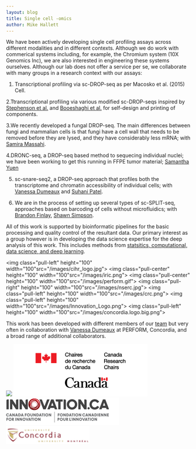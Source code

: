```yaml
---
layout: blog
title: Single cell -omics
author: Mike Hallett
---
```


We have been actively developing single cell profiling assays 
across  different modalities and in different contexts.
Although we do work with commerical systems including, for example, the Chromium system (10X Genomics Inc), 
we are also interested in engineering these systems ourselves.
Although our lab does not offer a service per se, 
we  collaborate with many  groups in a research context with
our assays:

1. Transcriptional profiling via sc-DROP-seq as per Macosko et al. (2015) Cell.

2.Ttranscriptional profiling via various modified sc-DROP-seqs inspired by [Stephenson et al.](https://www.nature.com/articles/s41467-017-02659-x) and [Booeshaghi et al.](https://www.biorxiv.org/content/10.1101/521096v1) for self-design and printing of components.

3.We recently developed a fungal DROP-seq. The main differences between fungi and mammalian cells is that fungi have a cell wall that needs to be removed before they are lysed, and they have considerably less mRNA; with [Samira Massahi](https://www.mikehallett.science/team/samira-massahi/).

4.DRONC-seq, a DROP-seq based method to sequecing individual nuclei; we have been working to get this running in FFPE tumor material;
[Samantha Yuen](https://www.mikehallett.science/team/sam-yuen/)


5. sc-snare-seq2, a DROP-seq approach that profiles both the transcriptome and chromatin accessibility of individual cells;
with [Vanessa Dumeaux](https://lab-dumeaux.science/) and [Suhani Patel](https://www.mikehallett.science/team/suhani-patel/).

6. We are in the process of setting up several types of sc-SPLIT-seq, approaches based on barcoding of cells without microfluidics;
with [Brandon Finlay](http://www.findlaylab.ca/), [Shawn Simpson](https://www.mikehallett.science/team/shawn-simpson/).

All of this work is supported by  bioinformatic pipelines for the basic processing and quality control of the resultant data. Our primary interest as a group however is in developing the data science expertise for the deep analysis of this work. 
This includes methods from [statsitics, computational, data science, and deep learning](https://www.mikehallett.science/research/deep-learning/).


<img class="pull-left" height="100" width="100"src="/images/cihr_logo.jpg">
<img class="pull-center" height="100" width="100"src="/images/iric.png">
<img class="pull-center" height="100" width="100"src="/images/perform.gif">
<img class="pull-right" height="100" width="100"src="/images/nserc.jpg">
<img class="pull-left" height="100" width="100"src="/images/crc.png">
<img class="pull-left" height="100" width="100"src="/images/Innovation_Logo.png">
<img class="pull-left" height="100" width="100"src="/images/concordia.logo.big.png">





This work has been developed with different members of our [team](https://www.mikehallett.science/team/) 
but very often in collaboration with [Vanessa Dumeaux](https://lab-dumeaux.science/) at PERFORM, Concordia,
and a broad range of additional collaborators.


<img class="pull-left" src="/images/nserc.png">
<img class="pull-left" src="/images/crc.png">
<img class="pull-left" src="/images/Innovation_Logo.png">
<img class="pull-left" src="/images/concordia.logo.big.png">
